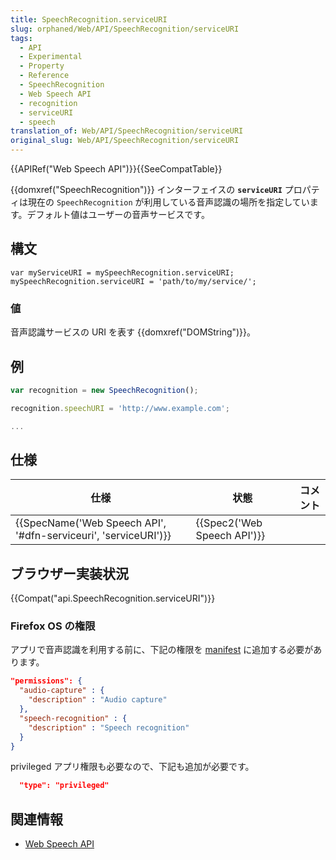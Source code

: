 ```yaml
---
title: SpeechRecognition.serviceURI
slug: orphaned/Web/API/SpeechRecognition/serviceURI
tags:
  - API
  - Experimental
  - Property
  - Reference
  - SpeechRecognition
  - Web Speech API
  - recognition
  - serviceURI
  - speech
translation_of: Web/API/SpeechRecognition/serviceURI
original_slug: Web/API/SpeechRecognition/serviceURI
---
```

{{APIRef("Web Speech API")}}{{SeeCompatTable}}

{{domxref("SpeechRecognition")}} インターフェイスの **`serviceURI`** プロパティは現在の `SpeechRecognition` が利用している音声認識の場所を指定しています。デフォルト値はユーザーの音声サービスです。

## 構文

```
var myServiceURI = mySpeechRecognition.serviceURI;
mySpeechRecognition.serviceURI = 'path/to/my/service/';
```

### 値

音声認識サービスの URI を表す {{domxref("DOMString")}}。

## 例

```js
var recognition = new SpeechRecognition();

recognition.speechURI = 'http://www.example.com';

...
```

## 仕様

| 仕様                                                                                 | 状態                                 | コメント |
| ------------------------------------------------------------------------------------ | ------------------------------------ | -------- |
| {{SpecName('Web Speech API', '#dfn-serviceuri', 'serviceURI')}} | {{Spec2('Web Speech API')}} |          |

## ブラウザー実装状況

{{Compat("api.SpeechRecognition.serviceURI")}}

### Firefox OS の権限

アプリで音声認識を利用する前に、下記の権限を [manifest](/ja/docs/Web/Apps/Build/Manifest) に追加する必要があります。

```json
"permissions": {
  "audio-capture" : {
    "description" : "Audio capture"
  },
  "speech-recognition" : {
    "description" : "Speech recognition"
  }
}
```

privileged アプリ権限も必要なので、下記も追加が必要です。

```json
  "type": "privileged"
```

## 関連情報

- [Web Speech API](/ja/docs/Web/API/Web_Speech_API)
